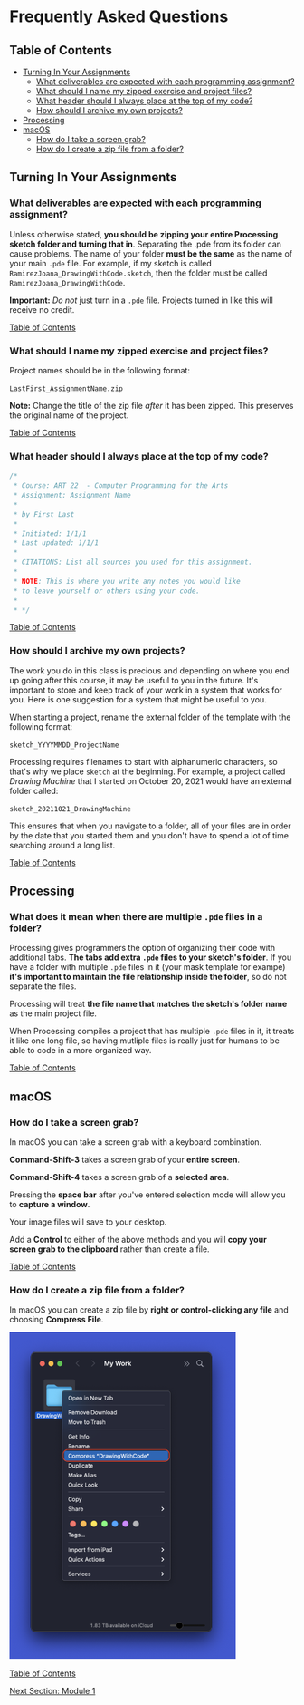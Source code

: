 # Frequently Asked Questions

## Table of Contents

- [Turning In Your Assignments](#Turning-In-Your-Assignments)
  - [What deliverables are expected with each programming assignment?](#What-deliverables-are-expected-with-each-programming-assignment)
  - [What should I name my zipped exercise and project files?](#What-should-I-name-my-zipped-exercise-and-project-files)
  - [What header should I always place at the top of my code?](#What-header-should-I-always-place-at-the-top-of-my-code)
  - [How should I archive my own projects?](#How-should-I-archive-my-own-projects)
- [Processing](#Processing)
- [macOS](#macos)
  - [How do I take a screen grab?](#how-do-i-take-a-screen-grab)
  - [How do I create a zip file from a folder?](#how-do-i-create-a-zip-file-from-a-folder)

## Turning In Your Assignments

### What deliverables are expected with each programming assignment?

Unless otherwise stated, **you should be zipping your entire Processing sketch folder and turning that in**. Separating the .pde from its folder can cause problems. The name of your folder **must be the same** as the name of your main `.pde` file. For example, if my sketch is called `RamirezJoana_DrawingWithCode.sketch`, then the folder must be called `RamirezJoana_DrawingWithCode`.

**Important:** *Do not* just turn in a `.pde` file. Projects turned in like this will receive no credit.

[Table of Contents](#Table-of-Contents)

### What should I name my zipped exercise and project files?

Project names should be in the following format:

`LastFirst_AssignmentName.zip`

**Note:** Change the title of the zip file *after* it has been zipped. This preserves the original name of the project.

[Table of Contents](#Table-of-Contents)

### What header should I always place at the top of my code?

```java
/*
 * Course: ART 22  - Computer Programming for the Arts
 * Assignment: Assignment Name
 *
 * by First Last
 * 
 * Initiated: 1/1/1
 * Last updated: 1/1/1
 * 
 * CITATIONS: List all sources you used for this assignment.
 *
 * NOTE: This is where you write any notes you would like
 * to leave yourself or others using your code.
 * 
 * */
```

[Table of Contents](#Table-of-Contents)

### How should I archive my own projects?

The work you do in this class is precious and depending on where you end up going after this course, it may be useful to you in the future. It's important to store and keep track of your work in a system that works for you. Here is one suggestion for a system that might be useful to you.

When starting a project, rename the external folder of the template with the following format:

`sketch_YYYYMMDD_ProjectName`

Processing requires filenames to start with alphanumeric characters, so that's why we place `sketch` at the beginning. For example, a project called *Drawing Machine* that I started on October 20, 2021 would have an external folder called:

`sketch_20211021_DrawingMachine`

This ensures that when you navigate to a folder, all of your files are in order by the date that you started them and you don't have to spend a lot of time searching around a long list.

[Table of Contents](#Table-of-Contents)

## Processing

### What does it mean when there are multiple `.pde` files in a folder?

Processing gives programmers the option of organizing their code with additional tabs. **The tabs add extra `.pde` files to your sketch's folder**. If you have a folder with multiple `.pde` files in it (your mask template for exampe) **it's important to maintain the file relationship inside the folder**, so do not separate the files.

Processing will treat **the file name that matches the sketch's folder name** as the main project file.

When Processing compiles a project that has multiple `.pde` files in it, it treats it like one long file, so having mutliple files is really just for humans to be able to code in a more organized way.

[Table of Contents](#Table-of-Contents)

## macOS

### How do I take a screen grab?

In macOS you can take a screen grab with a keyboard combination.

**Command-Shift-3** takes a screen grab of your **entire screen**.

**Command-Shift-4** takes a screen grab of a **selected area**.

Pressing the **space bar** after you've entered selection mode will allow you to **capture a window**.

Your image files will save to your desktop.

Add a **Control** to either of the above methods and you will **copy your screen grab to the clipboard** rather than create a file.

[Table of Contents](#Table-of-Contents)

### How do I create a zip file from a folder?

In macOS you can create a zip file by **right or control-clicking any file** and choosing **Compress File**.

![Compress](images/Compress.png)

[Table of Contents](#Table-of-Contents)

[Next Section: Module 1](1_DrawingWithCode/README.md)

